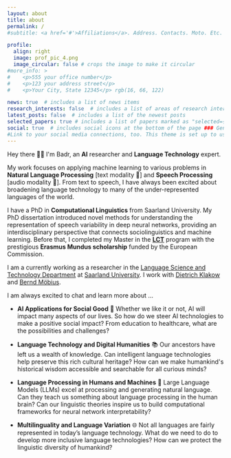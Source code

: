 ```yaml
---
layout: about
title: about
permalink: /
#subtitle: <a href='#'>Affiliations</a>. Address. Contacts. Moto. Etc.

profile:
  align: right
  image: prof_pic_4.png
  image_circular: false # crops the image to make it circular
#more_info: >
#    <p>555 your office number</p>
#    <p>123 your address street</p>
#    <p>Your City, State 12345</p> rgb(16, 66, 122)

news: true  # includes a list of news items
research_interests: false  # includes a list of areas of research interests
latest_posts: false  # includes a list of the newest posts
selected_papers: true # includes a list of papers marked as "selected={true}"
social: true  # includes social icons at the bottom of the page ### Generic Research Interests &nbsp;
#Link to your social media connections, too. This theme is set up to use [Font Awesome icons](https://fontawesome.com/) and [Academicons](https://jpswalsh.github.io/academicons/), like the ones below. Add your Facebook, Twitter, LinkedIn, Google Scholar, or just disable all of them.
---
```

Hey there 👋🏼 I'm Badr, an **AI** researcher and **Language Technology** expert. 

My work focuses on applying machine learning to various problems in **Natural Language Processing** [text modality 📝] and **Speech Processing** [audio modality 💬]. From text to speech, I have always been excited about broadening language technology to many of the under-represented languages of the world. 


I have a PhD in **Computational Linguistics** from Saarland University. My PhD dissertation introduced novel methods for understanding the representation of speech variability in deep neural networks, providing an interdisciplinary perspective that connects sociolinguistics and machine learning. Before that, I completed my Master in the [**LCT**](https://www.coli.uni-saarland.de/lct-coli/) program with the prestigious **Erasmus Mundus scholarship** funded by the European Commission.


I am a currently working as a researcher in the [Language Science and Technology Department](https://www.uni-saarland.de/en/department/lst.html) at [Saarland University](https://www.uni-saarland.de/en/home.html). I work with [Dietrich Klakow](https://scholar.google.de/citations?user=_HtGYmoAAAAJ&amp;hl=en&amp;oi=ao) and [Bernd Möbius](https://www.coli.uni-saarland.de/~moebius/mywww/index.html).


I am always excited to chat and learn more about ...

* **AI Applications for Social Good** 🍏 Whether we like it or not, AI will impact many aspects of our lives. So how do we steer AI technologies to make a positive social impact? From education to healthcare, what are the possibilities and challenges?

* **Language Technology and Digital Humanities** 📚 Our ancestors have left us a wealth of knowledge. Can intelligent language technologies help preserve this rich cultural heritage? How can we make humankind's historical wisdom accessible and searchable for all curious minds?

* **Language Processing in Humans and Machines** 🧠 Large Language Models (LLMs) excel at processing and generating natural language. Can they teach us something about language processing in the human brain? Can our linguistic theories inspire us to build computational frameworks for neural network interpretability?

* **Multilinguality and Language Variation** 🌐 Not all languages are fairly represented in today’s language technology. What do we need to do to develop more inclusive language technologies? How can we protect the linguistic diversity of humankind?


&nbsp;
